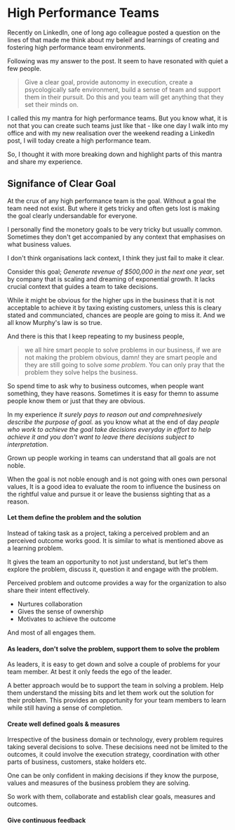 # High Performance Teams

Recently on LinkedIn, one of long ago colleague posted a question on the lines of that made me think about my beleif and learnings of creating and fostering high performance team environments.

Following was my answer to the post. It seem to have resonated with quiet a few people.

> Give a clear goal, provide autonomy in execution, create a psycologically safe environment, build a sense of team and support them in their pursuit. Do this and you team will get anything that they set their minds on.

I called this my mantra for high performance teams. But you know what, it is not that you can create such teams just like that - like one day I walk into my office and with my new realisation over the weekend reading a LinkedIn post, I will today create a high performance team.

So, I thought it with more breaking down and highlight parts of this mantra and share my experience.

## Signifance of Clear Goal

At the crux of any high performance team is the goal. Without a goal the team need not exist. But where it gets tricky and often gets lost is making the goal clearly undersandable for everyone.

I personally find the monetory goals to be very tricky but usually common. Sometimes they don't get accompanied by any context that emphasises on what business values.

I don't think organisations lack context, I think they just fail to make it clear.

Consider this goal; _Generate revenue of $500,000 in the next one year_, set by company that is scaling and dreaming of exponential growth. It lacks crucial context that guides a team to take decisions.

While it might be obvious for the higher ups in the business that it is not acceptable to achieve it by taxing existing customers, unless this is cleary stated and communciated, chances are people are going to miss it. And we all know Murphy's law is so true.

And there is this that I keep repeating to my business people,
> we all hire smart people to solve problems in our business, if we are not making the problem obvious, damn! they are smart people and they are still going to solve _some problem_. You can only pray that the problem they solve helps the business.

So spend time to ask why to business outcomes, when people want something, they have reasons. Sometimes it is easy for themn to assume people know them or just that they are obvious.

In my experience _It surely pays to reason out and comprehnesively describe the purpose of goal._ as you know what at the end of day _people who work to achieve the goal take decisions everyday in effort to help achieve it and you don't want to leave there decisions subject to interpretation_.


Grown up people working in teams can understand that all goals are not noble.

When the goal is not noble enough and is not going with ones own personal values, It is a good idea to evaluate the room to influence the business on the rightful value and pursue it or leave the busienss sighting that as a reason.




#### Let them define the problem and the solution

Instead of taking task as a project, taking a perceived problem and an perceived outcome works good. It is similar to what is mentioned above as a learning problem.

It gives the team an opportunity to not just understand, but let's them explore the problem, discuss it, question it and engage with the problem.

Perceived problem and outcome provides a way for the organization to also share their intent effectively.

* Nurtures collaboration
* Gives the sense of ownership
* Motivates to achieve the outcome

And most of all engages them.

#### As leaders, don't solve the problem, support them to solve the problem

As leaders, it is easy to get down and solve a couple of problems for your team member. At best it only feeds the ego of the leader.

A better approach would be to support the team in solving a problem. Help them understand the missing bits and let them work out the solution for their problem. This provides an opportunity for your team members to learn while still having a sense of completion.

#### Create well defined goals & measures

Irrespective of the business domain or technology, every problem requires taking several decisions to solve. These decisions need not be limited to the outcomes, it could involve the execution strategy, coordination with other parts of business, customers, stake holders etc.

One can be only confident in making decisions if they know the purpose, values and measures of the business problem they are solving.

So work with them, collaborate and establish clear goals, measures and outcomes.

#### Give continuous feedback
